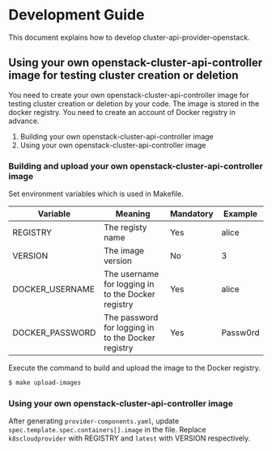 # Development Guide

This document explains how to develop cluster-api-provider-openstack.

## Using your own openstack-cluster-api-controller image for testing cluster creation or deletion

You need to create your own openstack-cluster-api-controller image for testing cluster creation or deletion by your code.
The image is stored in the docker registry. You need to create an account of Docker registry in advance.

1. Building your own openstack-cluster-api-controller image
1. Using your own openstack-cluster-api-controller image

### Building and upload your own openstack-cluster-api-controller image

Set environment variables which is used in Makefile.

Variable | Meaning | Mandatory | Example
------------ | ------------- | ------------- | -------------
REGISTRY | The registy name | Yes | alice
VERSION | The image version | No | 3
DOCKER_USERNAME | The username for logging in to the Docker registry | Yes | alice
DOCKER_PASSWORD | The password for logging in to the Docker registry | Yes | Passw0rd

Execute the command to build and upload the image to the Docker registry.

```bash
$ make upload-images

```

### Using your own openstack-cluster-api-controller image

After generating `provider-components.yaml`, update `spec.template.spec.containers[].image` in the file.
Replace `k8scloudprovider` with REGISTRY and `latest` with VERSION respectively.
